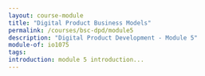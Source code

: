```yaml
---
layout: course-module
title: "Digital Product Business Models"
permalink: /courses/bsc-dpd/module5
description: "Digital Product Development - Module 5"
module-of: io1075
tags:
introduction: module 5 introduction...
---
```


